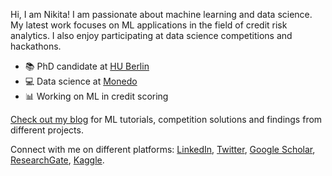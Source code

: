 Hi, I am Nikita! I am passionate about machine learning and data science. My latest work focuses on ML applications in the field of credit risk analytics. I also enjoy participating at data science competitions and hackathons.

- 📚 PhD candidate at [HU Berlin](https://www.wiwi.hu-berlin.de/en)
- 💻 Data science at [Monedo](https://www.monedo.com)
- 📊 Working on ML in credit scoring

[Check out my blog](https://kozodoi.github.io/blog/) for ML tutorials, competition solutions and findings from different projects.

Connect with me on different platforms: [LinkedIn](https://www.linkedin.com/in/kozodoi/), [Twitter](https://twitter.com/n_kozodoi), [Google Scholar](https://scholar.google.com/citations?user=58tMuD0AAAAJ&amp;hl=en), [ResearchGate](https://www.researchgate.net/profile/Nikita_Kozodoi), [Kaggle](https://www.kaggle.com/kozodoi).
